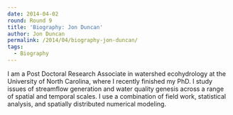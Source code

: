 ```yaml
---
date: 2014-04-02
round: Round 9
title: 'Biography: Jon Duncan'
author: Jon Duncan
permalink: /2014/04/biography-jon-duncan/
tags:
  - Biography
---
```

I am a Post Doctoral Research Associate in watershed ecohydrology at the University of North Carolina, where I recently finished my PhD. I study issues of streamflow generation and water quality genesis across a range of spatial and temporal scales. I use a combination of field work, statistical analysis, and spatially distributed numerical modeling.

